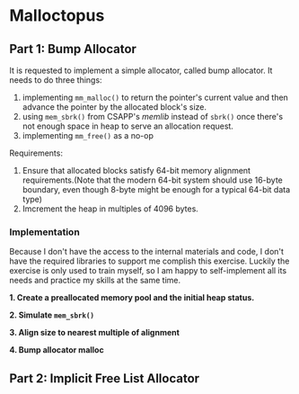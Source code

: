 # Malloctopus

## Part 1: Bump Allocator

It is requested to implement a simple allocator, called bump allocator. It needs to do three things:

1. implementing `mm_malloc()` to return the pointer's current value and then advance the pointer by the allocated block's size.
2. using `mem_sbrk()` from CSAPP's *memlib* instead of `sbrk()` once there's not enough space in heap to serve an allocation request.
3. implementing `mm_free()` as a no-op

Requirements:

1. Ensure that allocated blocks satisfy 64-bit memory alignment requirements.(Note that the modern 64-bit system should use 16-byte
boundary, even though 8-byte might be enough for a typical 64-bit data type)
2. Imcrement the heap in multiples of 4096 bytes.

### Implementation

Because I don't have the access to the internal materials and code, I don't have the required libraries to support me complish this
exercise. Luckily the exercise is only used to train myself, so I am happy to self-implement all its needs and practice my skills at
the same time.

**1. Create a preallocated memory pool and the initial heap status.**

**2. Simulate `mem_sbrk()`**

**3. Align size to nearest multiple of alignment**

**4. Bump allocator malloc**

## Part 2: Implicit Free List Allocator


